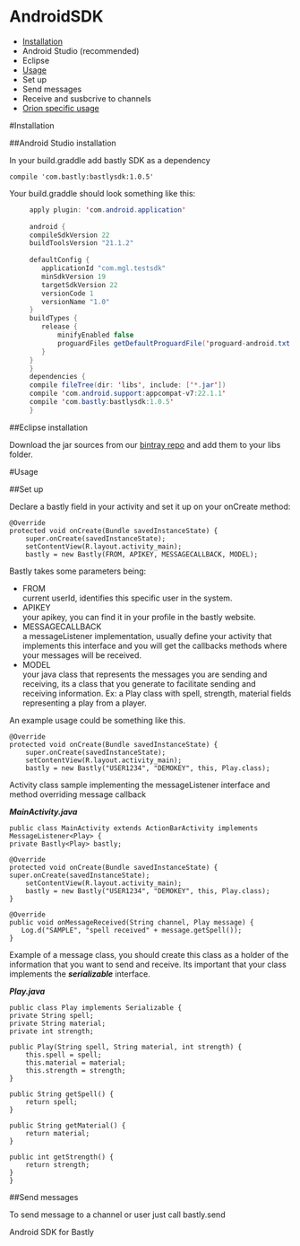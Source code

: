 AndroidSDK
==========
* [Installation](#installation)
 * Android Studio (recommended)
 * Eclipse
* [Usage](#usage)
 * Set up
 * Send messages
 * Receive and susbcrive to channels
* [Orion specific usage](#orion)

#Installation <a name="installation"></a>

##Android Studio installation

In your build.graddle add bastly SDK as a dependency

    compile 'com.bastly:bastlysdk:1.0.5'

Your build.graddle should look something like this:

```java
     apply plugin: 'com.android.application'
   
     android {
     compileSdkVersion 22
     buildToolsVersion "21.1.2"
   
     defaultConfig {
        applicationId "com.mgl.testsdk"
        minSdkVersion 19
        targetSdkVersion 22
        versionCode 1
        versionName "1.0"
     }
     buildTypes {
        release {
            minifyEnabled false
            proguardFiles getDefaultProguardFile('proguard-android.txt'), 'proguard-rules.pro'
        }
     }
     }
     dependencies {
     compile fileTree(dir: 'libs', include: ['*.jar'])  
     compile 'com.android.support:appcompat-v7:22.1.1'  
     compile 'com.bastly:bastlysdk:1.0.5'   
     }  
```

##Eclipse installation

Download the jar sources from our [bintray repo](https://bintray.com/bastly/releases/AndroidSDK/view) and add them to your libs folder.


#Usage <a name="usage"></a>

##Set up

Declare a bastly field in your activity and set it up on your onCreate method:

    @Override
    protected void onCreate(Bundle savedInstanceState) {
        super.onCreate(savedInstanceState);
        setContentView(R.layout.activity_main);
        bastly = new Bastly(FROM, APIKEY, MESSAGECALLBACK, MODEL);

Bastly takes some parameters being:

* FROM  
 current userId, identifies this specific user in the system.  
* APIKEY  
 your apikey, you can find it in your profile in the bastly website.  
* MESSAGECALLBACK  
 a messageListener implementation, usually define your activity that implements this interface and you will get the callbacks methods where your messages will be received.  
* MODEL  
 your java class that represents the messages you are sending and receiving, its a class that you generate to facilitate sending and receiving information. Ex: a Play class with spell, strength, material fields representing a play from a player.  
 
An example usage could be something like this.

    @Override
    protected void onCreate(Bundle savedInstanceState) {
        super.onCreate(savedInstanceState);
        setContentView(R.layout.activity_main);
        bastly = new Bastly("USER1234", "DEMOKEY", this, Play.class);
  
Activity class sample implementing the messageListener interface and method overriding message callback

***MainActivity.java***

    public class MainActivity extends ActionBarActivity implements MessageListener<Play> {  
    private Bastly<Play> bastly;

    @Override
    protected void onCreate(Bundle savedInstanceState) {
    super.onCreate(savedInstanceState);
        setContentView(R.layout.activity_main);
        bastly = new Bastly("USER1234", "DEMOKEY", this, Play.class);
    }
    
    @Override
    public void onMessageReceived(String channel, Play message) {
       Log.d("SAMPLE", "spell received" + message.getSpell());
    }

Example of a message class, you should create this class as a holder of the information that you want to send and receive.
Its important that your class implements the ***serializable*** interface.

***Play.java***

    public class Play implements Serializable {  
    private String spell;
    private String material;
    private int strength;
    
    public Play(String spell, String material, int strength) {
        this.spell = spell;
        this.material = material;
        this.strength = strength;
    }
    
    public String getSpell() {
        return spell;
    }
    
    public String getMaterial() {
        return material;
    }
    
    public int getStrength() {
        return strength;
    }
    }  

##Send messages

To send message to a channel or user just call bastly.send

   

Android SDK for Bastly
